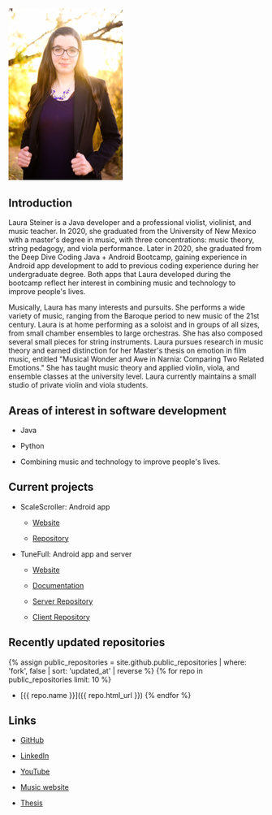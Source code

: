 <img src="headshot-reduced.jpg" width="225">

## Introduction

Laura Steiner is a Java developer and a professional violist, violinist, and music teacher. In 2020, she graduated from the University of New Mexico with a master's degree in music, with three concentrations: music theory, string pedagogy, and viola performance. Later in 2020, she graduated from the Deep Dive Coding Java + Android Bootcamp, gaining experience in Android app development to add to previous coding experience during her undergraduate degree. Both apps that Laura developed during the bootcamp reflect her interest in combining music and technology to improve people's lives.

Musically, Laura has many interests and pursuits. She performs a wide variety of music, ranging from the Baroque period to new music of the 21st century. Laura is at home performing as a soloist and in groups of all sizes, from small chamber ensembles to large orchestras. She has also composed several small pieces for string instruments. Laura pursues research in music theory and earned distinction for her Master's thesis on emotion in film music, entitled "Musical Wonder and Awe in Narnia: Comparing Two Related Emotions." She has taught music theory and applied violin, viola, and ensemble classes at the university level. Laura currently maintains a small studio of private violin and viola students.

## Areas of interest in software development

* Java

* Python

* Combining music and technology to improve people's lives.

## Current projects

* ScaleScroller: Android app

	* [Website](https://lsteiner9.github.io/scale-scroller/)

	* [Repository](https://github.com/lsteiner9/scale-scroller)

* TuneFull: Android app and server
	
	* [Website](https://tunefull.github.io/)
	
	* [Documentation](https://github.com/tunefull/tunefull.github.io)
	
	* [Server Repository](https://github.com/tunefull/tunefull-service)
	
	* [Client Repository](https://github.com/tunefull/tunefull)

## Recently updated repositories

{% assign public_repositories = site.github.public_repositories | where: 'fork', false | sort: 'updated_at' | reverse %}
{% for repo in public_repositories limit: 10 %}
* [{{ repo.name }}]({{ repo.html_url }})
{% endfor %}


## Links

* [GitHub](https://github.com/lsteiner9)

* [LinkedIn](https://www.linkedin.com/in/laurasteinerviola/)

* [YouTube](https://www.youtube.com/channel/UCeUSKKE-TqScB49RpeZuAQA)

* [Music website](https://lsteiner98.wixsite.com/website)

* [Thesis](https://digitalrepository.unm.edu/mus_etds/32/)
